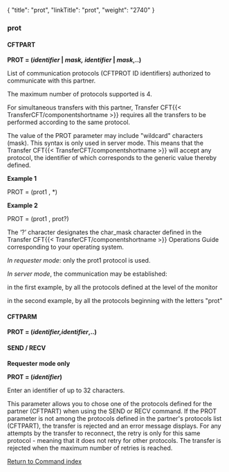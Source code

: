 {
    "title": "prot",
    "linkTitle": "prot",
    "weight": "2740"
}<span id="prot"></span>

### prot

#### CFTPART

**PROT = (*identifier* | *mask,* *identifier* | *mask*,..)**

List of communication protocols (CFTPROT ID identifiers) authorized
to communicate with this partner.

The maximum number of protocols supported is 4.

For simultaneous transfers with this partner, Transfer CFT{{< TransferCFT/componentshortname  >}} requires all the transfers to be performed according to the same protocol.

The value of the PROT parameter may include "wildcard" characters
(mask). This syntax is only used in server mode. This means that the Transfer CFT{{< TransferCFT/componentshortname  >}}
will accept any protocol, the identifier of which corresponds to the generic
value thereby defined.

****Example 1****

PROT = (prot1 , \*)

****Example 2****

PROT = (prot1 , prot?)

The ‘?’ character designates the char\_mask character defined in the
Transfer CFT{{< TransferCFT/componentshortname  >}} Operations Guide corresponding to your operating system.

*In requester mode*: only the prot1
protocol is used.

*In server mode*, the communication
may be established:

in the first example, by all the protocols defined at the level of the
monitor

in the second example, by all the protocols beginning with the letters
"prot"

#### CFTPARM

**PROT = (*identifier,identifier*,..)**

#### SEND / RECV

******Requester mode only******

**PROT = (*identifier*)**

Enter an identifier of up to 32 characters.

This parameter allows you to chose one of the protocols defined for the partner (CFTPART) when using the SEND or RECV command. If the PROT parameter is not among the protocols defined in the partner's protocols list (CFTPART), the transfer is rejected and an error message displays. For any attempts by the transfer to reconnect, the retry is only for this same protocol - meaning that it does not retry for other protocols. The transfer is rejected when the maximum number of retries is reached.

[Return to Command index](../../)
